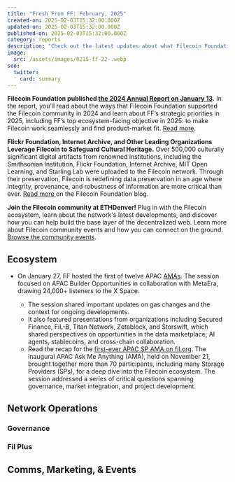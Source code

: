 ```yaml
---
title: "Fresh From FF: February, 2025"
created-on: 2025-02-03T15:32:00.000Z
updated-on: 2025-02-03T15:32:00.000Z
published-on: 2025-02-03T15:32:00.000Z
category: reports
description: "Check out the latest updates about what Filecoin Foundation has been up to. "
image:
  src: /assets/images/0215-ff-22-.webp
seo:
  twitter:
    card: summary
---
```

**Filecoin Foundation published [the 2024 Annual Report on January 13](https://fil.org/blog/filecoin-foundation-2024-annual-report).** In the report, you’ll read about the ways that Filecoin Foundation supported the Filecoin community in 2024 and learn about FF’s strategic priorities in 2025, including FF’s top ecosystem-facing objective in 2025: to make Filecoin work seamlessly and find product-market fit. [Read more](https://fil.org/blog/filecoin-foundation-2024-annual-report). 

**Flickr Foundation, Internet Archive, and Other Leading Organizations Leverage Filecoin to Safeguard Cultural Heritage.** Over 500,000 culturally significant digital artifacts from renowned institutions, including the Smithsonian Institution, Flickr Foundation, Internet Archive, MIT Open Learning, and Starling Lab were uploaded to the Filecoin network. Through their preservation, Filecoin is redefining data preservation in an age where integrity, provenance, and robustness of information are more critical than ever. [Read more ](https://fil.org/blog/flickr-foundation-internet-archive-and-other-leading-organizations-leverage-filecoin-to-safeguard-cultural-heritage)on the Filecoin Foundation blog.

**Join the Filecoin community at ETHDenver!** Plug in with the Filecoin ecosystem, learn about the network's latest developments, and discover how you can help build the base layer of the decentralized web. Learn more about Filecoin community events and how you can connect on the ground. [Browse the community events](https://fil.org/events/filecoin-ethdenver-2025).

## Ecosystem 

* On January 27, FF hosted the first of twelve APAC [AMAs](https://x.com/MetaEraHK/status/1883862065183703313). The session focused on APAC Builder Opportunities in collaboration with MetaEra, drawing 24,000+ listeners to the X Space. 

  * The session shared important updates on gas changes and the context for ongoing developments. 
  * It also featured presentations from organizations including Secured Finance, FiL-B, Titan Network, Zetablock, and Storswift, which shared perspectives on opportunities in the data marketplace, AI agents, stablecoins, and cross-chain collaboration.
  * Read the recap for the [first-ever APAC SP AMA on fil.org](http://fil.org). The inaugural APAC Ask Me Anything (AMA), held on November 21, brought together more than 70 participants, including many Storage Providers (SPs), for a deep dive into the Filecoin ecosystem. The session addressed a series of critical questions spanning governance, market integration, and project development.

## Network Operations

### Governance 

### Fil Plus

## **Comms, Marketing, & Events**
